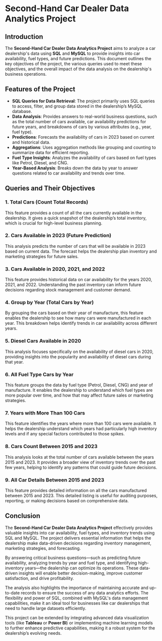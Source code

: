 # Second-Hand Car Dealer Data Analytics Project

## Introduction

The **Second-Hand Car Dealer Data Analytics Project** aims to analyze a car dealership's data using **SQL** and **MySQL** to provide insights into car availability, fuel types, and future predictions. This document outlines the key objectives of the project, the various queries used to meet these objectives, and the overall impact of the data analysis on the dealership's business operations.

## Features of the Project

- **SQL Queries for Data Retrieval**: The project primarily uses SQL queries to access, filter, and group data stored in the dealership’s MySQL database.
- **Data Analysis**: Provides answers to real-world business questions, such as the total number of cars available, car availability predictions for future years, and breakdowns of cars by various attributes (e.g., year, fuel type).
- **Predictions**: Forecasts the availability of cars in 2023 based on current and historical data.
- **Aggregations**: Uses aggregation methods like grouping and counting to summarize data for efficient reporting.
- **Fuel Type Insights**: Analyzes the availability of cars based on fuel types like Petrol, Diesel, and CNG.
- **Year-Based Analysis**: Breaks down the data by year to answer questions related to car availability and trends over time.

## Queries and Their Objectives

### 1. Total Cars (Count Total Records)

This feature provides a count of all the cars currently available in the dealership. It gives a quick snapshot of the dealership’s total inventory, which is crucial for high-level business planning.

### 2. Cars Available in 2023 (Future Prediction)

This analysis predicts the number of cars that will be available in 2023 based on current data. The forecast helps the dealership plan inventory and marketing strategies for future sales.

### 3. Cars Available in 2020, 2021, and 2022

This feature provides historical data on car availability for the years 2020, 2021, and 2022. Understanding the past inventory can inform future decisions regarding stock management and customer demand.

### 4. Group by Year (Total Cars by Year)

By grouping the cars based on their year of manufacture, this feature enables the dealership to see how many cars were manufactured in each year. This breakdown helps identify trends in car availability across different years.

### 5. Diesel Cars Available in 2020

This analysis focuses specifically on the availability of diesel cars in 2020, providing insights into the popularity and availability of diesel cars during that year.

### 6. All Fuel Type Cars by Year

This feature groups the data by fuel type (Petrol, Diesel, CNG) and year of manufacture. It enables the dealership to understand which fuel types are more popular over time, and how that may affect future sales or marketing strategies.

### 7. Years with More Than 100 Cars

This feature identifies the years where more than 100 cars were available. It helps the dealership understand which years had particularly high inventory levels and if any special factors contributed to those spikes.

### 8. Cars Count Between 2015 and 2023

This analysis looks at the total number of cars available between the years 2015 and 2023. It provides a broader view of inventory trends over the past few years, helping to identify any patterns that could guide future decisions.

### 9. All Car Details Between 2015 and 2023

This feature provides detailed information on all the cars manufactured between 2015 and 2023. This detailed listing is useful for auditing purposes, reporting, or making decisions based on comprehensive data.

## Conclusion

The **Second-Hand Car Dealer Data Analytics Project** effectively provides valuable insights into car availability, fuel types, and inventory trends using SQL and MySQL. The project delivers essential information that helps the dealership make data-driven decisions regarding inventory management, marketing strategies, and forecasting.

By answering critical business questions—such as predicting future availability, analyzing trends by year and fuel type, and identifying high-inventory years—the dealership can optimize its operations. These data-driven insights will enable better decision-making, improve customer satisfaction, and drive profitability.

The analysis also highlights the importance of maintaining accurate and up-to-date records to ensure the success of any data analytics efforts. The flexibility and power of SQL, combined with MySQL's data management capabilities, make it an ideal tool for businesses like car dealerships that need to handle large datasets efficiently.

This project can be extended by integrating advanced data visualization tools (like **Tableau** or **Power BI**) or implementing machine learning models to further enhance predictive capabilities, making it a robust system for the dealership’s evolving needs.

